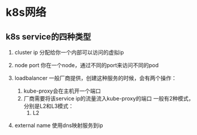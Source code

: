 # k8s网络
## k8s service的四种类型
1. cluster ip 
   分配给你一个内部可以访问的虚拟ip
2. node port
   你在一个node，通过不同的port来访问不同的pod
3. loadbalancer
   一般厂商提供，创建这种服务的时候，会有两个操作：
   1. kube-proxy会在主机开一个端口
   2. 厂商需要将该service ip的流量流入kube-proxy的端口
   一般有2种模式，分别是L2和L3模式：
      1. L2

   
4. external name
   使用dns映射服务到ip